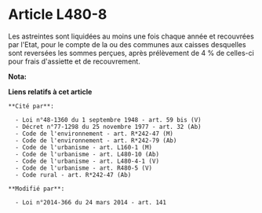 # Article L480-8

Les astreintes sont liquidées au moins une fois chaque année  et recouvrées par l'Etat, pour le compte de la ou des communes
aux caisses desquelles sont reversées les sommes perçues, après prélèvement de 4 % de celles-ci pour frais d'assiette et de
recouvrement.

**Nota:**



**Liens relatifs à cet article**

	**Cité par**:

	  - Loi n°48-1360 du 1 septembre 1948 - art. 59 bis (V)
	  - Décret n°77-1298 du 25 novembre 1977 - art. 32 (Ab)
	  - Code de l'environnement - art. R*242-47 (M)
	  - Code de l'environnement - art. R*242-79 (Ab)
	  - Code de l'urbanisme - art. L160-1 (M)
	  - Code de l'urbanisme - art. L480-10 (Ab)
	  - Code de l'urbanisme - art. L480-4-1 (V)
	  - Code de l'urbanisme - art. R480-5 (V)
	  - Code rural - art. R*242-47 (Ab)

	**Modifié par**:

	  - Loi n°2014-366 du 24 mars 2014 - art. 141
